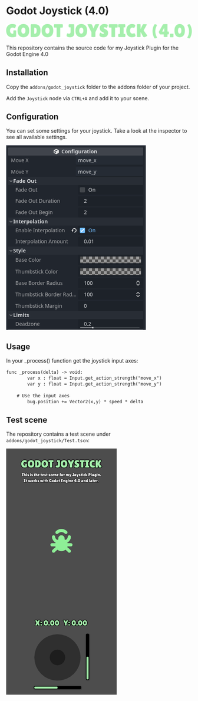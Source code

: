 # Godot Joystick (4.0)

![](./addons/godot_joystick/media/logo.png)

This repository contains the source code for my Joystick Plugin for the Godot Engine 4.0

## Installation

Copy the `addons/godot_joystick` folder to the addons folder of your project.

Add the `Joystick` node via `CTRL+A` and add it to your scene.

## Configuration

You can set some settings for your joystick. Take a look at the inspector to see all available settings.

![](./addons/godot_joystick/media/inspector.png)

## Usage

In your \_process() function get the joystick input axes:

```
func _process(delta) -> void:
		var x : float = Input.get_action_strength("move_x")
		var y : float = Input.get_action_strength("move_y")

    # Use the input axes
		bug.position += Vector2(x,y) * speed * delta
```

## Test scene

The repository contains a test scene under `addons/godot_joystick/Test.tscn`:

<img src="addons/godot_joystick/media/showcase.png" width="300">
